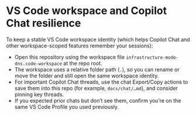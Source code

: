 # VS Code workspace and Copilot Chat resilience

To keep a stable VS Code workspace identity (which helps Copilot Chat and other workspace-scoped features remember your sessions):

- Open this repository using the workspace file `infrastructure-mode-dns.code-workspace` at the repo root.
- The workspace uses a relative folder path (`.`), so you can rename or move the folder and still open the same workspace identity.
- For important Copilot Chat threads, use the chat Export/Copy actions to save them into this repo (for example, `docs/chat/…md`), and consider pinning key threads.
- If you expected prior chats but don’t see them, confirm you’re on the same VS Code Profile you used previously.


